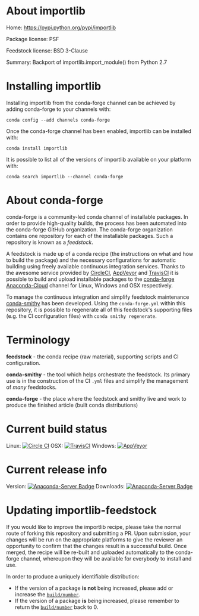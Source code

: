 About importlib
===============

Home: https://pypi.python.org/pypi/importlib

Package license: PSF

Feedstock license: BSD 3-Clause

Summary: Backport of importlib.import_module() from Python 2.7



Installing importlib
====================

Installing importlib from the conda-forge channel can be achieved by adding conda-forge to your channels with:

```
conda config --add channels conda-forge
```

Once the conda-forge channel has been enabled, importlib can be installed with:

```
conda install importlib
```

It is possible to list all of the versions of importlib available on your platform with:

```
conda search importlib --channel conda-forge
```


About conda-forge
=================

conda-forge is a community-led conda channel of installable packages.
In order to provide high-quality builds, the process has been automated into the
conda-forge GitHub organization. The conda-forge organization contains one repository
for each of the installable packages. Such a repository is known as a *feedstock*.

A feedstock is made up of a conda recipe (the instructions on what and how to build
the package) and the necessary configurations for automatic building using freely
available continuous integration services. Thanks to the awesome service provided by
[CircleCI](https://circleci.com/), [AppVeyor](http://www.appveyor.com/)
and [TravisCI](https://travis-ci.org/) it is possible to build and upload installable
packages to the [conda-forge](https://anaconda.org/conda-forge)
[Anaconda-Cloud](http://docs.anaconda.org/) channel for Linux, Windows and OSX respectively.

To manage the continuous integration and simplify feedstock maintenance
[conda-smithy](http://github.com/conda-forge/conda-smithy) has been developed.
Using the ``conda-forge.yml`` within this repository, it is possible to regenerate all of
this feedstock's supporting files (e.g. the CI configuration files) with ``conda smithy regenerate``.


Terminology
===========

**feedstock** - the conda recipe (raw material), supporting scripts and CI configuration.

**conda-smithy** - the tool which helps orchestrate the feedstock.
                   Its primary use is in the construction of the CI ``.yml`` files
                   and simplify the management of *many* feedstocks.

**conda-forge** - the place where the feedstock and smithy live and work to
                  produce the finished article (built conda distributions)

Current build status
====================

Linux: [![Circle CI](https://circleci.com/gh/conda-forge/importlib-feedstock.svg?style=svg)](https://circleci.com/gh/conda-forge/importlib-feedstock)
OSX: [![TravisCI](https://travis-ci.org/conda-forge/importlib-feedstock.svg?branch=master)](https://travis-ci.org/conda-forge/importlib-feedstock)
Windows: [![AppVeyor](https://ci.appveyor.com/api/projects/status/github/conda-forge/importlib-feedstock?svg=True)](https://ci.appveyor.com/project/conda-forge/importlib-feedstock/branch/master)

Current release info
====================
Version: [![Anaconda-Server Badge](https://anaconda.org/conda-forge/importlib/badges/version.svg)](https://anaconda.org/conda-forge/importlib)
Downloads: [![Anaconda-Server Badge](https://anaconda.org/conda-forge/importlib/badges/downloads.svg)](https://anaconda.org/conda-forge/importlib)


Updating importlib-feedstock
============================

If you would like to improve the importlib recipe, please take the normal
route of forking this repository and submitting a PR. Upon submission, your changes will
be run on the appropriate platforms to give the reviewer an opportunity to confirm that the
changes result in a successful build. Once merged, the recipe will be re-built and uploaded
automatically to the conda-forge channel, whereupon they will be available for everybody to
install and use.

In order to produce a uniquely identifiable distribution:
 * If the version of a package **is not** being increased, please add or increase
   the [``build/number``](http://conda.pydata.org/docs/building/meta-yaml.html#build-number-and-string).
 * If the version of a package **is** being increased, please remember to return
   the [``build/number``](http://conda.pydata.org/docs/building/meta-yaml.html#build-number-and-string)
   back to 0.
